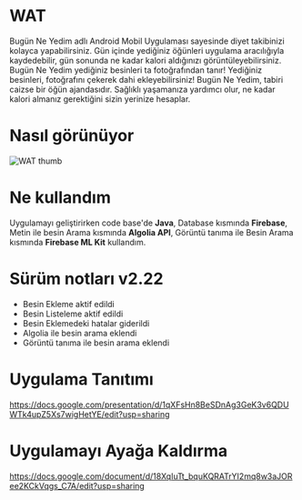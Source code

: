# WAT

Bugün Ne Yedim adlı Android Mobil Uygulaması sayesinde diyet takibinizi kolayca yapabilirsiniz. Gün içinde yediğiniz öğünleri uygulama aracılığıyla kaydedebilir, gün sonunda ne kadar kalori aldığınızı görüntüleyebilirsiniz. Bugün Ne Yedim yediğiniz besinleri ta fotoğrafından tanır! Yediğiniz besinleri, fotoğrafını çekerek dahi ekleyebilirsiniz!
Bugün Ne Yedim, tabiri caizse bir öğün ajandasıdır. Sağlıklı yaşamanıza yardımcı olur, ne kadar kalori almanız gerektiğini sizin yerinize hesaplar.

# Nasıl görünüyor
![WAT thumb](https://im6.ezgif.com/tmp/ezgif-6-a4c79edd1e7b.gif)

# Ne kullandım
Uygulamayı geliştirirken code base'de **Java**, Database kısmında **Firebase**, Metin ile besin Arama kısmında **Algolia API**, Görüntü tanıma ile Besin Arama kısmında **Firebase ML Kit** kullandım.

# Sürüm notları v2.22
- Besin Ekleme aktif edildi 
- Besin Listeleme aktif edildi 
- Besin Eklemedeki hatalar giderildi
- Algolia ile besin arama eklendi
- Görüntü tanıma ile besin arama eklendi

# Uygulama Tanıtımı

https://docs.google.com/presentation/d/1qXFsHn8BeSDnAg3GeK3v6QDUWTk4upZ5Xs7wigHetYE/edit?usp=sharing

# Uygulamayı Ayağa Kaldırma 

https://docs.google.com/document/d/18XqIuTt_bquKQRATrYI2mq8w3aJORee2KCkVqgs_C7A/edit?usp=sharing

